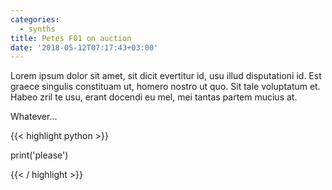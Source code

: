 ```yaml
---
categories:
  - synths
title: Petes F01 on auction
date: '2018-05-12T07:17:43+03:00'
---
```


Lorem ipsum dolor sit amet, sit dicit evertitur id, usu illud disputationi id. Est graece singulis constituam ut, homero nostro ut quo. Sit tale voluptatum et. Habeo zril te usu, erant docendi eu mel, mei tantas partem mucius at.

Whatever...

{{< highlight python >}}

print('please')

{{< / highlight >}}
